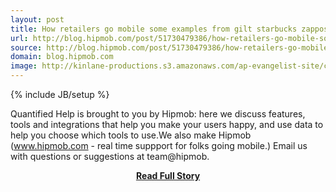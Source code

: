 ```yaml
---
layout: post
title: How retailers go mobile some examples from gilt starbucks zappos and clae
url: http://blog.hipmob.com/post/51730479386/how-retailers-go-mobile-some-examples-from-gilt
source: http://blog.hipmob.com/post/51730479386/how-retailers-go-mobile-some-examples-from-gilt
domain: blog.hipmob.com
image: http://kinlane-productions.s3.amazonaws.com/ap-evangelist-site/curated/screenshots/9305_blog_hipmob_com.png
---
```

{% include JB/setup %}<p>Quantified Help is brought to you by Hipmob: here we discuss features, tools and integrations that help you make your users happy, and use data to help you choose which tools to use.We also make Hipmob (www.hipmob.com - real time suppport for folks going mobile.) Email us with questions or suggestions at team@hipmob.</p>
<center><p><a href="http://blog.hipmob.com/post/51730479386/how-retailers-go-mobile-some-examples-from-gilt" style='padding:25px; font-sze:18px; font-weight: bold;'>Read Full Story</a></p></center>

